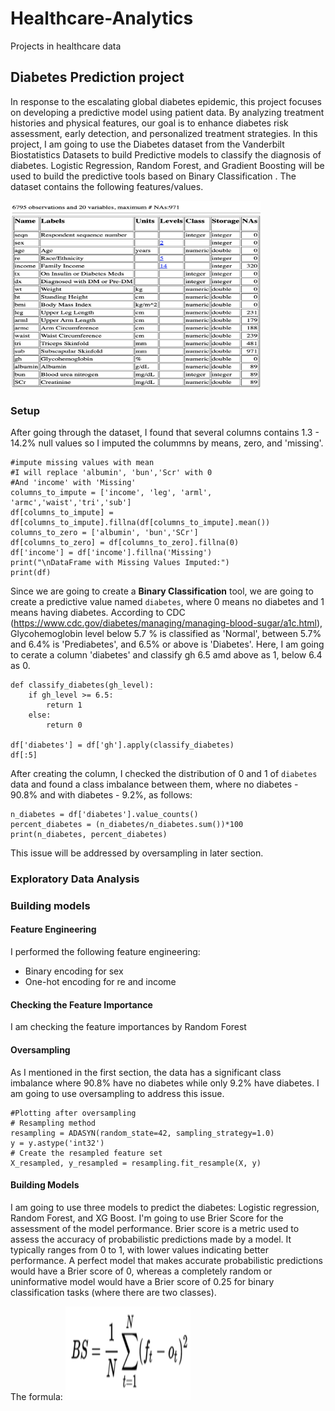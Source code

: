 # Healthcare-Analytics
Projects in healthcare data

## Diabetes Prediction project
In response to the escalating global diabetes epidemic, this project focuses on developing a predictive model using patient data. By analyzing treatment histories and physical features, our goal is to enhance diabetes risk assessment, early detection, and personalized treatment strategies. 
In this project, I am going to use the Diabetes dataset from the Vanderbilt Biostatistics Datasets to build Predictive models to classify the diagnosis of diabetes. Logistic Regression, Random Forest, and Gradient Boosting will be used to build the predictive tools based on Binary Classification . The dataset contains the following features/values.

<img src="nhgh_labels.png?" width="400" height="300"/>

### Setup
After going through the dataset, I found that several columns contains 1.3 - 14.2% null values so I imputed the colummns by means, zero, and 'missing'.
```
#impute missing values with mean
#I will replace 'albumin', 'bun','Scr' with 0
#And 'income' with 'Missing'
columns_to_impute = ['income', 'leg', 'arml', 'armc','waist','tri','sub']
df[columns_to_impute] = df[columns_to_impute].fillna(df[columns_to_impute].mean())
columns_to_zero = ['albumin', 'bun','SCr']
df[columns_to_zero] = df[columns_to_zero].fillna(0)
df['income'] = df['income'].fillna('Missing')
print("\nDataFrame with Missing Values Imputed:")
print(df)
```
Since we are going to create a **Binary Classification** tool, we are going to create a predictive value named `diabetes`, where 0 means no diabetes and 1 means having diabetes.
According to CDC (https://www.cdc.gov/diabetes/managing/managing-blood-sugar/a1c.html), Glycohemoglobin level below 5.7 % is classified as 'Normal', between 5.7% and 6.4% is 'Prediabetes', and 6.5% or above is 'Diabetes'. Here, I am going to cerate a column 'diabetes' and classify gh 6.5 amd above as 1, below 6.4 as 0.

```
def classify_diabetes(gh_level):
    if gh_level >= 6.5:
        return 1
    else:
        return 0
    
df['diabetes'] = df['gh'].apply(classify_diabetes)
df[:5]
```
After creating the column, I checked the distribution of 0 and 1 of `diabetes` data and found a class imbalance between them, where no diabetes - 90.8% and with diabetes - 9.2%, as follows:
```
n_diabetes = df['diabetes'].value_counts()
percent_diabetes = (n_diabetes/n_diabetes.sum())*100
print(n_diabetes, percent_diabetes)
```

This issue will be addressed by oversampling in later section.

### Exploratory Data Analysis


### Building models
#### Feature Engineering
I performed the following feature engineering:
- Binary encoding for sex
- One-hot encoding for re and income

#### Checking the Feature Importance
I am checking the feature importances by Random Forest

#### Oversampling
As I mentioned in the first section, the data has a significant class imbalance where 90.8% have no diabetes while only 9.2% have diabetes. I am going to use oversampling to address this issue.
```
#Plotting after oversampling
# Resampling method
resampling = ADASYN(random_state=42, sampling_strategy=1.0)
y = y.astype('int32')
# Create the resampled feature set
X_resampled, y_resampled = resampling.fit_resample(X, y)
```

#### Building Models
I am going to use three models to predict the diabetes: Logistic regression, Random Forest, and XG Boost. I'm going to use Brier Score for the assessment of the model performance. Brier score is a metric used to assess the accuracy of probabilistic predictions made by a model. It typically ranges from 0 to 1, with lower values indicating better performance. A perfect model that makes accurate probabilistic predictions would have a Brier score of 0, whereas a completely random or uninformative model would have a Brier score of 0.25 for binary classification tasks (where there are two classes).

The formula:
<img src="brier_score.png?" width="200" height="150"/>
